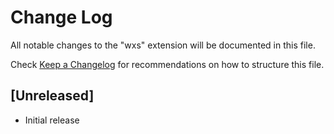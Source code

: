 # Change Log

All notable changes to the "wxs" extension will be documented in this file.

Check [Keep a Changelog](http://keepachangelog.com/) for recommendations on how to structure this file.

## [Unreleased]

- Initial release